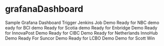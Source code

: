 # grafanaDashboard
Sample Grafana Dashboard
Trigger Jenkins Job
Demo
Ready for NBC demo
eady for BCI demo
Ready for Scotia demo
Ready for Enbridge Demo
Ready for InnovaPost Demo
Ready for CIBC Demo
Ready for Netherlands InnoHub Demo
Ready For Suncor Demo
Ready for LCBO Demo
Demo for Scott Win

